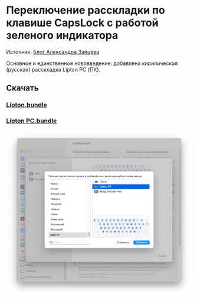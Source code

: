 # Переключение расскладки по клавише CapsLock с работой зеленого индикатора
Источник: [Блог Александра Зайцева](https://azaitsev.com/avt/caps_switch_macos.html)

Основное и единственное нововведение: добавлена кирилическая (русская) расскладка Lipton PC (ПК).

## Скачать
### [Lipton.bundle](https://github.com/iroot/lipton-russian-keyboard-layout/releases/download/v1/Lipton.bundle.zip)
### [Lipton PC.bundle](https://github.com/iroot/lipton-russian-keyboard-layout/releases/download/v1/Lipton.PC.bundle.zip)

![Окно добавления расскладок в настройках macOS](/img/keyboard-layouts-settings.png "Окно добавления расскладок в настройках macOS")